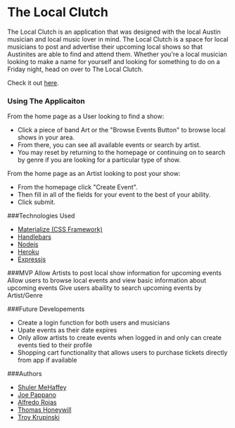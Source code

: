 # The Local Clutch
The Local Clutch is an application that was designed with the local Austin musician and local music lover in mind. The Local Clutch is a space for local musicians to post and advertise their upcoming local shows so that Austinites are able to find and attend them. Whether you're a local musician looking to make a name for yourself and looking for something to do on a Friday night, head on over to The Local Clutch.

Check it out [here](https://limitless-wave-42168.herokuapp.com/ "The Local Clutch").

### Using The Applicaiton
From the home page as a User looking to find a show:
* Click a piece of band Art or the "Browse Events Button" to browse local shows in your area.
* From there, you can see all available events or search by artist. 
* You may reset by returning to the homepage or continuing on to search by genre if you are looking for a particular type of show.

From the home page as an Artist looking to post your show:
* From the homepage click "Create Event".
* Then fill in all of the fields for your event to the best of your ability. 
* Click submit.

###Technologies Used
* [Materialize (CSS Framework)](https://materializecss.com/)
* [Handlebars](https://handlebarsjs.com/)
* [Nodejs](https://nodejs.org/en/)
* [Heroku](https://www.heroku.com/)
* [Expressjs](https://expressjs.com/)

###MVP
Allow Artists to post local show information for upcoming events
Allow users to browse local events and view basic information about upcoming events
Give users abaility to search upcoming events by Artist/Genre

###Future Developements
* Create a login function for both users and musicians
* Upate events as their date expires
* Only allow artists to create events when logged in and only can create events tied to their profile
* Shopping cart functionality that allows users to purchase tickets directly from app if available

###Authors
* [Shuler MeHaffey](https://github.com/msmehaffey)
* [Joe Pappano](https://github.com/JoePappano)
* [Alfredo Rojas](https://github.com/bcihaveto)
* [Thomas Honeywill](https://github.com/thoneywill3)
* [Troy Krupinski](https://github.com/TroyKrupinski)
